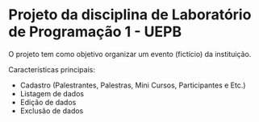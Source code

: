 # Projeto da disciplina de Laboratório de Programação 1 - UEPB

O projeto tem como objetivo organizar um evento (fictício) da instituição.

Características principais:

- Cadastro (Palestrantes, Palestras, Mini Cursos, Participantes e Etc.)
- Listagem de dados
- Edição de dados
- Exclusão de dados

